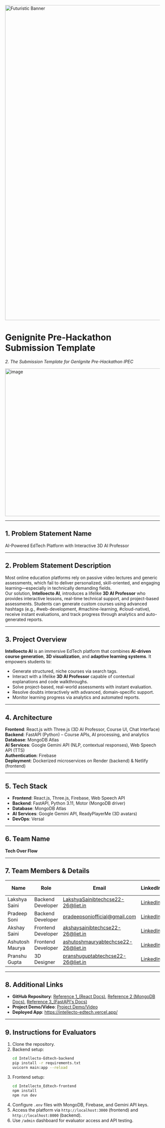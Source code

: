 <img width="1536" height="1024" alt="Futuristic Banner" src="https://github.com/user-attachments/assets/ba7e96e5-17d5-446b-8503-11631c5a2157" />

# Genignite Pre-Hackathon Submission Template  
*2. The Submission Template for GenIgnite Pre-Hackathon IPEC*  

<img width="1920" height="480" alt="image" src="https://github.com/user-attachments/assets/979e1c99-2907-463d-a236-5aa585979ee0" />


---

## 1. Problem Statement Name  
AI-Powered EdTech Platform with Interactive 3D AI Professor  

---

## 2. Problem Statement Description  
Most online education platforms rely on passive video lectures and generic assessments, which fail to deliver personalized, skill-oriented, and engaging learning—especially in technically demanding fields.  
Our solution, **Intelloecto AI**, introduces a lifelike **3D AI Professor** who provides interactive lessons, real-time technical support, and project-based assessments. Students can generate custom courses using advanced hashtags (e.g., #web-development, #machine-learning, #cloud-native), receive instant evaluations, and track progress through analytics and auto-generated reports.  

---

## 3. Project Overview  
**Intelloecto AI** is an immersive EdTech platform that combines **AI-driven course generation**, **3D visualization**, and **adaptive learning systems**. It empowers students to:  

- Generate structured, niche courses via search tags.  
- Interact with a lifelike **3D AI Professor** capable of contextual explanations and code walkthroughs.  
- Solve project-based, real-world assessments with instant evaluation.  
- Resolve doubts interactively with advanced, domain-specific support.  
- Monitor learning progress via analytics and automated reports.  

---

## 4. Architecture  
**Frontend**: React.js with Three.js (3D AI Professor, Course UI, Chat Interface)  
**Backend**: FastAPI (Python) – Course APIs, AI processing, and analytics  
**Database**: MongoDB Atlas  
**AI Services**: Google Gemini API (NLP, contextual responses), Web Speech API (TTS)  
**Authentication**: Firebase  
**Deployment**: Dockerized microservices on Render (backend) & Netlify (frontend)  

---

## 5. Tech Stack  
- **Frontend**: React.js, Three.js, Firebase, Web Speech API  
- **Backend**: FastAPI, Python 3.11, Motor (MongoDB driver)  
- **Database**: MongoDB Atlas  
- **AI Services**: Google Gemini API, ReadyPlayerMe (3D avatars)  
- **DevOps**: Versal  

---

## 6. Team Name  
**Tech Over Flow**  

---

## 7. Team Members & Details  

| Name                  | Role                | Email                | LinkedIn | College Name |
|-----------------------|---------------------|----------------------|----------|--------------|
| Lakshya Saini         | Backend Developer   | LakshyaSainibtechcse22-26@liet.in          | [LinkedIn](https://www.linkedin.com/in/lakshya2513saini)   | LIET         |
| Pradeep Soni          | Backend Developer   | pradeepsoniofficial@gmail.com          | [LinkedIn](https://www.linkedin.com/in/pradeepsoniofficial/)   | LIET         |
| Akshay Saini          | Frontend Developer  | akshaysainibtechcse22-26@liet.in          | [LinkedIn](https://www.linkedin.com/in/akshay2513saini)   | LIET         |
| Ashutosh Maurya  | Frontend Developer  | ashutoshmauryabtechcse22-26@liet.in          | [LinkedIn](https://www.linkedin.com/in/ashu-maurya-9026xxxx)   | LIET         |
| Pranshu Gupta         | 3D Designer         | pranshuguptabtechcse22-26@liet.in          | [LinkedIn](https://www.linkedin.com/in/pranshu-gupta-64b338370)    | LIET         |  

---

## 8. Additional Links  
- **GitHub Repository**: [Reference 1_(React Docs)](https://react.dev/learn),  [Reference 2 (MongoDB Docs)](https://www.mongodb.com/docs/atlas/),  [Reference 3_(FastAPI's Docs)](https://fastapi.tiangolo.com/)
- **Project Demo/Video**:  [Project Demo/Video](https://github.com/user-attachments/assets/c30950f9-6bc3-4770-8f5b-ad130a71b2fd)   
- **Deployed App**: https://intellecto-edtech.vercel.app/

---

## 9. Instructions for Evaluators  
1. Clone the repository.  
2. Backend setup:  
   ```bash
   cd Intellecto-Edtech-backend
   pip install -r requirements.txt
   uvicorn main:app --reload
   ```  
3. Frontend setup:  
   ```bash
   cd Intellecto_Edtech-frontend
   npm install
   npm run dev
   ```  
4. Configure `.env` files with MongoDB, Firebase, and Gemini API keys.  
5. Access the platform via `http://localhost:3000` (frontend) and `http://localhost:8000` (backend).  
6. Use `/admin` dashboard for evaluator access and API testing.  
